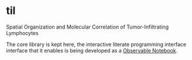 # til
Spatial Organization and Molecular Correlation of Tumor-Infiltrating Lymphocytes

The core library is kept here, the interactive literate programming
 interface interface that it enables is being developed as a 
 [Observable Notebook](https://beta.observablehq.com/@jonasalmeida/til).
